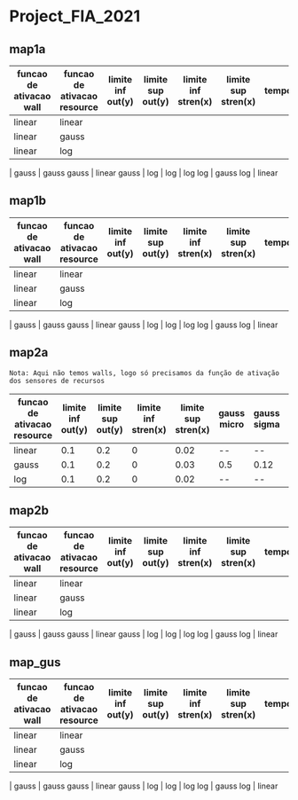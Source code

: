 # Project_FIA_2021
 
## map1a

funcao de ativacao wall | funcao de ativacao resource | limite inf out(y) | limite sup out(y) | limite inf stren(x) | limite sup stren(x) | tempo
-- | -- | -- | -- | -- | -- | --
linear | linear
linear | gauss
linear | log
|
gauss | gauss
gauss | linear
gauss | log
|
log | log
log | gauss
log | linear

## map1b

funcao de ativacao wall | funcao de ativacao resource | limite inf out(y) | limite sup out(y) | limite inf stren(x) | limite sup stren(x) | tempo
-- | -- | -- | -- | -- | -- | --
linear | linear
linear | gauss
linear | log
|
gauss | gauss
gauss | linear
gauss | log
|
log | log
log | gauss
log | linear

## map2a

`Nota: Aqui não temos walls, logo só precisamos da função de ativação dos sensores de recursos`

funcao de ativacao resource | limite inf out(y) | limite sup out(y) | limite inf stren(x) | limite sup stren(x) | gauss micro | gauss sigma | tempo(s)
-- | -- | -- | -- | -- | -- | -- | --
linear | 0.1 | 0.2 | 0 | 0.02 | -- | -- | 7
gauss | 0.1 | 0.2 | 0 | 0.03 | 0.5 | 0.12 | 7
log | 0.1 | 0.2 | 0 | 0.02 | -- | -- | 7


## map2b

funcao de ativacao wall | funcao de ativacao resource | limite inf out(y) | limite sup out(y) | limite inf stren(x) | limite sup stren(x) | tempo
-- | -- | -- | -- | -- | -- | --
linear | linear
linear | gauss
linear | log
|
gauss | gauss
gauss | linear
gauss | log
|
log | log
log | gauss
log | linear

## map_gus

funcao de ativacao wall | funcao de ativacao resource | limite inf out(y) | limite sup out(y) | limite inf stren(x) | limite sup stren(x) | tempo
-- | -- | -- | -- | -- | -- | --
linear | linear
linear | gauss
linear | log
|
gauss | gauss
gauss | linear
gauss | log
|
log | log
log | gauss
log | linear

